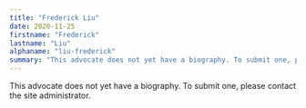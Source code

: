 ```yaml
---
title: "Frederick Liu"
date: 2020-11-25
firstname: "Frederick"
lastname: "Liu"
alphaname: "liu-frederick"
summary: "This advocate does not yet have a biography. To submit one, please contact the site administrator."
---
```

This advocate does not yet have a biography. To submit one, please contact the site administrator.


